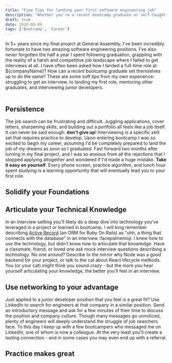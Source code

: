 ```yaml
---
title: "Five Tips for landing your first software engineering job"
description: "Whether you're a recent bootcamp graduate or self-taught, landing that first professional dev role is daunting.  Here are five key pieces of advice, from own my experiences, that will make a difference in the job hunt."
draft: true
date: 2020-09-09
tags: ['Bootcamp', 'Career']
---
```


In 5+ years since my final project at General Assembly, I've been incredibly fortunate to have two amazing software engineering positions.  I've also never forgotten the half a year I spent following graduation, grappling with the reality of a harsh and competitive job landscape where I failed to get interviews at all.  I have often been asked how I landed a full-time role at ${companyName}?  How can a recent bootcamp graduate set themselves up to do the same?  These are some soft tips from my own experience: struggling to get an interview, to landing my first role, mentoring other graduates, and interviewing junior developers.<br /><br />

## Persistence

The job search can be frustrating and difficult.  Juggling applications, cover letters, sharpening skills, and building out a portfolio all feels like a job itself.  It can never be said enough:  <b>don't give up</b>!  Interviewing is a specific skill set that requires practice to develop.  Upon entering bootcamp I was so excited to begin my career, assuming I'd be completely prepared to land the job of my dreams as soon as I graduated.  Fast forward two months after turning in my final project, and I was so anxious from all the rejections that I stopped applying altogether and wondered if I'd made a huge mistake.  <b>Take it easy on yourself</b>.  Every phone screen, practice algorithm, and lunch hour spent studying is a learning opportunity that will eventually lead you to your first role.

## Solidify your Foundations



## Articulate your Technical Knowledge

In an interview setting you'll likely do a deep dive into technology you've leveraged in a project or learned in bootcamp.  I will long remember describing <a href="https://guides.rubyonrails.org/active_record_querying.html">Active Record</a> (an ORM for Ruby On Rails) as "uhh, a thing that connects with the database" in an interview :facepalmemoji.  I knew how to <i>use</i> the technology, but didn't know how to articulate that knowledge.  Have a classmate, friend, or loved one ask mock interview questions describing a technology.  No one around?  Describe to the mirror why Node was a good backend for your project, or talk to the cat about React lifecycle methods.  You (or your cat) might think you sound crazy - but the more you hear yourself articulating your knowledge, the better you'll feel in an interview.
## Use networking to your advantage

Just applied to a junior developer position that you feel is a great fit?  Use LinkedIn to search for engineers at that company in a similar position.  Send an introductory message and ask for a few minutes of their time to discuss the position and company culture.  Though many messages go unnoticed, plenty of engineers will deeply understand the struggle of job searchers face.  To this day I keep up with a few bootcampers who messaged me on LinkedIn, one of whom is now a colleague.  At the very least you'll create a lasting connection - and in some cases you may even end up with a referral.

## Practice makes great
